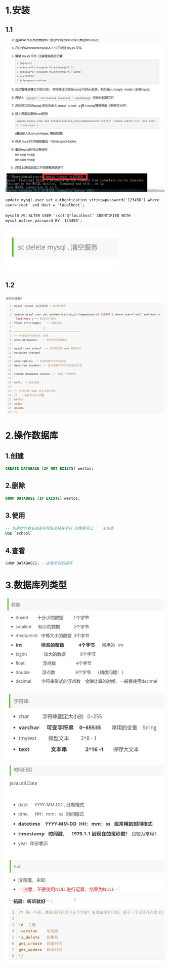 # 1.安装

## 1.1

![image-20210320185731731](assets.MySQL/image-20210320185731731.png)

```
update mysql.user set authentication_string=password('123456') where user='root' and Host = 'localhost';

mysql8 用：ALTER USER 'root'@'localhost' IDENTIFIED WITH mysql_native_password BY '123456';
```

![image-20210320190720812](assets.MySQL/image-20210320190720812.png)

## 1.2

![image-20210320194215387](assets.MySQL/image-20210320194215387.png)

# 2.操作数据库

## 1.创建

```sql
CREATE DATABASE [IF NOT EXISTS] westos;
```

## 2.删除

```sql
DROP DATABASE [IF EXISTS] westos;
```

## 3.使用

```sql
-- 如果你的表名或者字段名是特殊字符,则需要带上 `` 来包裹
USE `school`
```

## 4.查看

```sql
SHOW DATABASES; --查看所有数据库
```

# 3.数据库列类型

![image-20210321103305098](assets.MySQL/image-20210321103305098.png)

![image-20210321103338968](assets.MySQL/image-20210321103338968.png)

![image-20210321103358580](assets.MySQL/image-20210321103358580.png)

![image-20210321105153426](assets.MySQL/image-20210321105153426.png)

